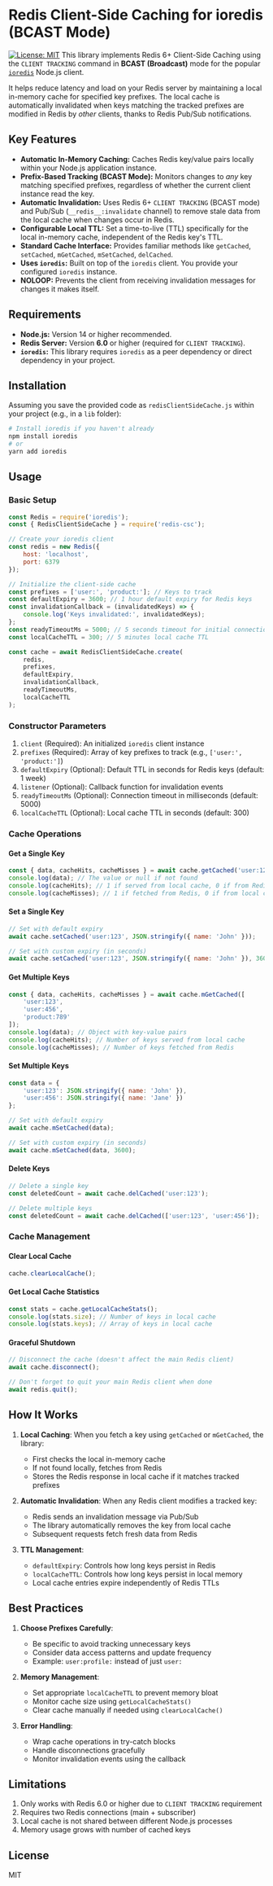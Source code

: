 # Redis Client-Side Caching for ioredis (BCAST Mode)

[![License: MIT](https://img.shields.io/badge/License-MIT-yellow.svg)](https://opensource.org/licenses/MIT) This library implements Redis 6+ Client-Side Caching using the `CLIENT TRACKING` command in **BCAST (Broadcast)** mode for the popular [`ioredis`](https://github.com/luin/ioredis) Node.js client.

It helps reduce latency and load on your Redis server by maintaining a local in-memory cache for specified key prefixes. The local cache is automatically invalidated when keys matching the tracked prefixes are modified in Redis by *other* clients, thanks to Redis Pub/Sub notifications.

## Key Features

* **Automatic In-Memory Caching:** Caches Redis key/value pairs locally within your Node.js application instance.
* **Prefix-Based Tracking (BCAST Mode):** Monitors changes to *any* key matching specified prefixes, regardless of whether the current client instance read the key.
* **Automatic Invalidation:** Uses Redis 6+ `CLIENT TRACKING` (BCAST mode) and Pub/Sub (`__redis__:invalidate` channel) to remove stale data from the local cache when changes occur in Redis.
* **Configurable Local TTL:** Set a time-to-live (TTL) specifically for the local in-memory cache, independent of the Redis key's TTL.
* **Standard Cache Interface:** Provides familiar methods like `getCached`, `setCached`, `mGetCached`, `mSetCached`, `delCached`.
* **Uses `ioredis`:** Built on top of the `ioredis` client. You provide your configured `ioredis` instance.
* **NOLOOP:** Prevents the client from receiving invalidation messages for changes it makes itself.

## Requirements

* **Node.js:** Version 14 or higher recommended.
* **Redis Server:** Version **6.0** or higher (required for `CLIENT TRACKING`).
* **`ioredis`:** This library requires `ioredis` as a peer dependency or direct dependency in your project.

## Installation

Assuming you save the provided code as `redisClientSideCache.js` within your project (e.g., in a `lib` folder):

```bash
# Install ioredis if you haven't already
npm install ioredis
# or
yarn add ioredis
````

## Usage

### Basic Setup

```javascript
const Redis = require('ioredis');
const { RedisClientSideCache } = require('redis-csc');

// Create your ioredis client
const redis = new Redis({
    host: 'localhost',
    port: 6379
});

// Initialize the client-side cache
const prefixes = ['user:', 'product:']; // Keys to track
const defaultExpiry = 3600; // 1 hour default expiry for Redis keys
const invalidationCallback = (invalidatedKeys) => {
    console.log('Keys invalidated:', invalidatedKeys);
};
const readyTimeoutMs = 5000; // 5 seconds timeout for initial connection
const localCacheTTL = 300; // 5 minutes local cache TTL

const cache = await RedisClientSideCache.create(
    redis,
    prefixes,
    defaultExpiry,
    invalidationCallback,
    readyTimeoutMs,
    localCacheTTL
);
```

### Constructor Parameters

1. `client` (Required): An initialized `ioredis` client instance
2. `prefixes` (Required): Array of key prefixes to track (e.g., `['user:', 'product:']`)
3. `defaultExpiry` (Optional): Default TTL in seconds for Redis keys (default: 1 week)
4. `listener` (Optional): Callback function for invalidation events
5. `readyTimeoutMs` (Optional): Connection timeout in milliseconds (default: 5000)
6. `localCacheTTL` (Optional): Local cache TTL in seconds (default: 300)

### Cache Operations

#### Get a Single Key

```javascript
const { data, cacheHits, cacheMisses } = await cache.getCached('user:123');
console.log(data); // The value or null if not found
console.log(cacheHits); // 1 if served from local cache, 0 if from Redis
console.log(cacheMisses); // 1 if fetched from Redis, 0 if from local cache
```

#### Set a Single Key

```javascript
// Set with default expiry
await cache.setCached('user:123', JSON.stringify({ name: 'John' }));

// Set with custom expiry (in seconds)
await cache.setCached('user:123', JSON.stringify({ name: 'John' }), 3600);
```

#### Get Multiple Keys

```javascript
const { data, cacheHits, cacheMisses } = await cache.mGetCached([
    'user:123',
    'user:456',
    'product:789'
]);
console.log(data); // Object with key-value pairs
console.log(cacheHits); // Number of keys served from local cache
console.log(cacheMisses); // Number of keys fetched from Redis
```

#### Set Multiple Keys

```javascript
const data = {
    'user:123': JSON.stringify({ name: 'John' }),
    'user:456': JSON.stringify({ name: 'Jane' })
};

// Set with default expiry
await cache.mSetCached(data);

// Set with custom expiry (in seconds)
await cache.mSetCached(data, 3600);
```

#### Delete Keys

```javascript
// Delete a single key
const deletedCount = await cache.delCached('user:123');

// Delete multiple keys
const deletedCount = await cache.delCached(['user:123', 'user:456']);
```

### Cache Management

#### Clear Local Cache

```javascript
cache.clearLocalCache();
```

#### Get Local Cache Statistics

```javascript
const stats = cache.getLocalCacheStats();
console.log(stats.size); // Number of keys in local cache
console.log(stats.keys); // Array of keys in local cache
```

#### Graceful Shutdown

```javascript
// Disconnect the cache (doesn't affect the main Redis client)
await cache.disconnect();

// Don't forget to quit your main Redis client when done
await redis.quit();
```

## How It Works

1. **Local Caching**: When you fetch a key using `getCached` or `mGetCached`, the library:
   - First checks the local in-memory cache
   - If not found locally, fetches from Redis
   - Stores the Redis response in local cache if it matches tracked prefixes

2. **Automatic Invalidation**: When any Redis client modifies a tracked key:
   - Redis sends an invalidation message via Pub/Sub
   - The library automatically removes the key from local cache
   - Subsequent requests fetch fresh data from Redis

3. **TTL Management**:
   - `defaultExpiry`: Controls how long keys persist in Redis
   - `localCacheTTL`: Controls how long keys persist in local memory
   - Local cache entries expire independently of Redis TTLs

## Best Practices

1. **Choose Prefixes Carefully**:
   - Be specific to avoid tracking unnecessary keys
   - Consider data access patterns and update frequency
   - Example: `user:profile:` instead of just `user:`

2. **Memory Management**:
   - Set appropriate `localCacheTTL` to prevent memory bloat
   - Monitor cache size using `getLocalCacheStats()`
   - Clear cache manually if needed using `clearLocalCache()`

3. **Error Handling**:
   - Wrap cache operations in try-catch blocks
   - Handle disconnections gracefully
   - Monitor invalidation events using the callback

## Limitations

1. Only works with Redis 6.0 or higher due to `CLIENT TRACKING` requirement
2. Requires two Redis connections (main + subscriber)
3. Local cache is not shared between different Node.js processes
4. Memory usage grows with number of cached keys

## License

MIT
